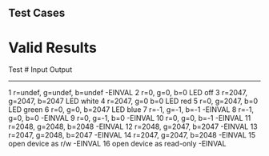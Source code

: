 ## Test Cases
# Valid Results
Test #		Input						Output
------		---------------------------------------		----------------------------
1		r=undef,	g=undef,	b=undef		-EINVAL
2		r=0,		g=0,		b=0		LED off
3		r=2047,		g=2047,		b=2047		LED white
4		r=2047,		g=0		b=0		LED red
5		r=0,		g=2047,		b=0		LED green
6		r=0,		g=0,		b=2047		LED blue
7		r=-1,		g=-1,		b=-1		-EINVAL
8		r=-1,		g=0,		b=0		-EINVAL
9		r=0,		g=-1,		b=0		-EINVAL
10		r=0,		g=0,		b=-1		-EINVAL
11		r=2048,		g=2048,		b=2048		-EINVAL
12		r=2048,		g=2047,		b=2047		-EINVAL
13		r=2047,		g=2048,		b=2047		-EINVAL
14		r=2047,		g=2047,		b=2048		-EINVAL
15		open device as r/w				-EINVAL
16		open device as read-only			-EINVAL
